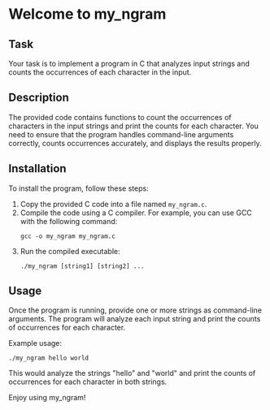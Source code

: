 # Welcome to my_ngram

## Task
Your task is to implement a program in C that analyzes input strings and counts the occurrences of each character in the input.

## Description
The provided code contains functions to count the occurrences of characters in the input strings and print the counts for each character. You need to ensure that the program handles command-line arguments correctly, counts occurrences accurately, and displays the results properly.

## Installation
To install the program, follow these steps:
1. Copy the provided C code into a file named `my_ngram.c`.
2. Compile the code using a C compiler. For example, you can use GCC with the following command:
   ```
   gcc -o my_ngram my_ngram.c
   ```
3. Run the compiled executable:
   ```
   ./my_ngram [string1] [string2] ...
   ```

## Usage
Once the program is running, provide one or more strings as command-line arguments. The program will analyze each input string and print the counts of occurrences for each character.

Example usage:
```
./my_ngram hello world
```

This would analyze the strings "hello" and "world" and print the counts of occurrences for each character in both strings.

Enjoy using my_ngram!